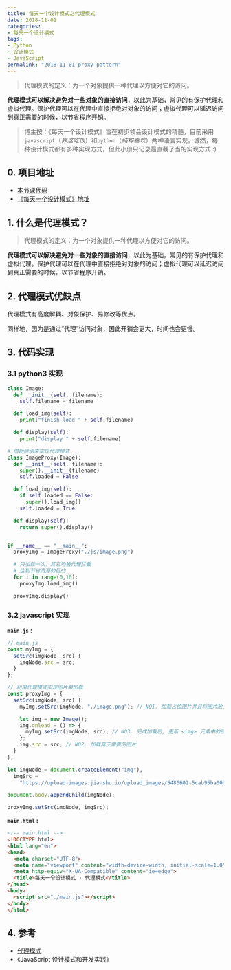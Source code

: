 ```yaml
---
title: 每天一个设计模式之代理模式
date: 2018-11-01
categories:
- 每天一个设计模式
tags:
- Python
- 设计模式
- JavaScript
permalink: "2018-11-01-proxy-pattern"
---
```


> 代理模式的定义：为一个对象提供一种代理以方便对它的访问。

**代理模式可以解决避免对一些对象的直接访问**，以此为基础，常见的有保护代理和虚拟代理。保护代理可以在代理中直接拒绝对对象的访问；虚拟代理可以延迟访问到真正需要的时候，以节省程序开销。

<!-- more -->

> 博主按：《每天一个设计模式》旨在初步领会设计模式的精髓，目前采用`javascript`（_靠这吃饭_）和`python`（_纯粹喜欢_）两种语言实现。诚然，每种设计模式都有多种实现方式，但此小册只记录最直截了当的实现方式 :)

## 0. 项目地址

- [本节课代码](https://github.com/dongyuanxin/design-pattern-demos/tree/master/proxy_pattern)
- [《每天一个设计模式》地址](https://godbmw.com/category/%E6%AF%8F%E5%A4%A9%E4%B8%80%E4%B8%AA%E8%AE%BE%E8%AE%A1%E6%A8%A1%E5%BC%8F)

## 1. 什么是代理模式？

> 代理模式的定义：为一个对象提供一种代理以方便对它的访问。

**代理模式可以解决避免对一些对象的直接访问**，以此为基础，常见的有保护代理和虚拟代理。保护代理可以在代理中直接拒绝对对象的访问；虚拟代理可以延迟访问到真正需要的时候，以节省程序开销。

## 2. 代理模式优缺点

代理模式有高度解耦、对象保护、易修改等优点。

同样地，因为是通过“代理”访问对象，因此开销会更大，时间也会更慢。

## 3. 代码实现

### 3.1 python3 实现

```python
class Image:
  def __init__(self, filename):
    self.filename = filename

  def load_img(self):
    print("finish load " + self.filename)

  def display(self):
    print("display " + self.filename)

# 借助继承来实现代理模式
class ImageProxy(Image):
  def __init__(self, filename):
    super().__init__(filename)
    self.loaded = False

  def load_img(self):
    if self.loaded == False:
      super().load_img()
    self.loaded = True

  def display(self):
    return super().display()


if __name__ == "__main__":
  proxyImg = ImageProxy("./js/image.png")

  # 只加载一次，其它均被代理拦截
  # 达到节省资源的目的
  for i in range(0,10):
    proxyImg.load_img()

  proxyImg.display()
```

### 3.2 javascript 实现

**`main.js` :**

```javascript
// main.js
const myImg = {
  setSrc(imgNode, src) {
    imgNode.src = src;
  }
};

// 利用代理模式实现图片懒加载
const proxyImg = {
  setSrc(imgNode, src) {
    myImg.setSrc(imgNode, "./image.png"); // NO1. 加载占位图片并且将图片放入<img>元素

    let img = new Image();
    img.onload = () => {
      myImg.setSrc(imgNode, src); // NO3. 完成加载后, 更新 <img> 元素中的图片
    };
    img.src = src; // NO2. 加载真正需要的图片
  }
};

let imgNode = document.createElement("img"),
  imgSrc =
    "https://upload-images.jianshu.io/upload_images/5486602-5cab95ba00b272bd.png?imageMogr2/auto-orient/strip%7CimageView2/2/w/1000/format/webp";

document.body.appendChild(imgNode);

proxyImg.setSrc(imgNode, imgSrc);
```

**`main.html` :**

```html
<!-- main.html -->
<!DOCTYPE html>
<html lang="en">
<head>
  <meta charset="UTF-8">
  <meta name="viewport" content="width=device-width, initial-scale=1.0">
  <meta http-equiv="X-UA-Compatible" content="ie=edge">
  <title>每天一个设计模式 · 代理模式</title>
</head>
<body>
  <script src="./main.js"></script>
</body>
</html>
```

## 4. 参考

- [代理模式](https://www.runoob.com/design-pattern/proxy-pattern.html)
- 《JavaScript 设计模式和开发实践》
